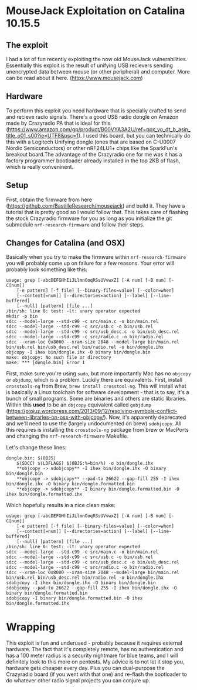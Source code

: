 # MouseJack Exploitation on Catalina 10.15.5

## The exploit
I had a lot of fun recently exploiting the now old MouseJack vulnerabilities. Essentially this exploit is the result of unifying USB recievers sending unencrypted data between mouse (or other peripheral) and computer. More can be read about it here. (https://www.mousejack.com)

## Hardware
To perform this exploit you need hardware that is specially crafted to send and recieve radio signals. There's a good USB radio dongle on Amazon made by Crazyradio PA that is ideal for this (https://www.amazon.com/gp/product/B00VYA3A2U/ref=ppx_yo_dt_b_asin_title_o01_s00?ie=UTF8&psc=1). I used this board, but you can technically do this with a Logitech Unifying dongle (ones that are based on C-U0007 Nordic Semiconductors) or other nRF24LU1+ chips like the SparkFun's breakout board.The advantage of the Crazyradio one for me was it has a factory programmer bootloader already installed in the top 2KB of flash, which is really conveninent. 

## Setup
First, obtain the firmware from here (https://github.com/BastilleResearch/mousejack) and build it. They have a tutorial that is pretty good so I would follow that. This takes care of flashing the stock Crazyradio firmware for you as long as you initialize the git submodule `nrf-research-firmware` and follow their steps. 

## Changes for Catalina (and OSX)
Basically when you try to make the firmware within `nrf-research-firmware` you will probably come up on failure for a few reasons. Your error will probably look something like this:

```
usage: grep [-abcDEFGHhIiJLlmnOoqRSsUVvwxZ] [-A num] [-B num] [-C[num]]
	[-e pattern] [-f file] [--binary-files=value] [--color=when]
	[--context[=num]] [--directories=action] [--label] [--line-buffered]
	[--null] [pattern] [file ...]
/bin/sh: line 0: test: -lt: unary operator expected
mkdir -p bin
sdcc --model-large --std-c99 -c src/main.c -o bin/main.rel
sdcc --model-large --std-c99 -c src/usb.c -o bin/usb.rel
sdcc --model-large --std-c99 -c src/usb_desc.c -o bin/usb_desc.rel
sdcc --model-large --std-c99 -c src/radio.c -o bin/radio.rel
sdcc --xram-loc 0x8000 --xram-size 2048 --model-large bin/main.rel bin/usb.rel bin/usb_desc.rel bin/radio.rel -o bin/dongle.ihx
objcopy -I ihex bin/dongle.ihx -O binary bin/dongle.bin
make: objcopy: No such file or directory
make: *** [dongle.bin] Error 1
```

First, make sure you're using `sudo`, but more importantly Mac has no `objcopy` or `objdump`, which is a problem. Luckily there are equivalents. First, install `crosstools-ng` from Brew, `brew install crosstool-ng`. This will install what is basically a Linux toolchain for software development - that is to say, it's a bunch of small programs. Some are binaries and others are static libraries. Within this **used** to be an `objcopy` equivalent called `gobjdump` (https://pigiuz.wordpress.com/2013/09/12/resolving-symbols-conflict-between-libraries-on-osx-with-objcopy/). Now, it's apparently deprecated and we'll need to use the (largely undocumented on brew) `sdobjcopy`. All this requires is installing the `crosstools-ng` package from brew or MacPorts and changing the `nrf-research-firmware` Makefile.

Let's change these lines:

```
dongle.bin: $(OBJS)
	$(SDCC) $(LDFLAGS) $(OBJS:%=bin/%) -o bin/dongle.ihx
	**objcopy -> sdobjcopy** -I ihex bin/dongle.ihx -O binary bin/dongle.bin
	**objcopy -> sdobjcopy** --pad-to 26622 --gap-fill 255 -I ihex bin/dongle.ihx -O binary bin/dongle.formatted.bin
	**objcopy -> sdobjcopy** -I binary bin/dongle.formatted.bin -O ihex bin/dongle.formatted.ihx
``` 

Which hopefully results in a nice clean make:

```
usage: grep [-abcDEFGHhIiJLlmnOoqRSsUVvwxZ] [-A num] [-B num] [-C[num]]
	[-e pattern] [-f file] [--binary-files=value] [--color=when]
	[--context[=num]] [--directories=action] [--label] [--line-buffered]
	[--null] [pattern] [file ...]
/bin/sh: line 0: test: -lt: unary operator expected
sdcc --model-large --std-c99 -c src/main.c -o bin/main.rel
sdcc --model-large --std-c99 -c src/usb.c -o bin/usb.rel
sdcc --model-large --std-c99 -c src/usb_desc.c -o bin/usb_desc.rel
sdcc --model-large --std-c99 -c src/radio.c -o bin/radio.rel
sdcc --xram-loc 0x8000 --xram-size 2048 --model-large bin/main.rel bin/usb.rel bin/usb_desc.rel bin/radio.rel -o bin/dongle.ihx
sdobjcopy -I ihex bin/dongle.ihx -O binary bin/dongle.bin
sdobjcopy --pad-to 26622 --gap-fill 255 -I ihex bin/dongle.ihx -O binary bin/dongle.formatted.bin
sdobjcopy -I binary bin/dongle.formatted.bin -O ihex bin/dongle.formatted.ihx
```

# Wrapping
This exploit is fun and underused - probably because it requires external hardware. The fact that it's completely remote, has no authentication and has a 100 meter radius is a security nightmare for blue teams, and I will definitely look to this more on pentests. My advice is to not let it stop you, hardware gets cheaper every day. Plus you can dual-purpose the Crazyradio board (if you went with that one) and re-flash the bootloader to do whatever other radio signal projects you can conjure up.
